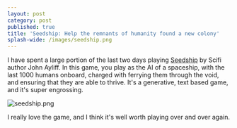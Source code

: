 ```yaml
---
layout: post
category: post
published: true
title: 'Seedship: Help the remnants of humanity found a new colony'
splash-wide: /images/seedship.png
---
```

I have spent a large portion of the last two days playing [Seedship](http://philome.la/johnayliff/seedship/play) by Scifi author John Ayliff. In this game, you play as the AI of a spaceship, with the last 1000 humans onboard, charged with ferrying them through the void, and ensuring that they are able to thrive. It's a generative, text based game, and it's super engrossing. 

![seedship.png]({{site.baseurl}}/images/seedship.png)

I really love the game, and I think it's well worth playing over and over again.
